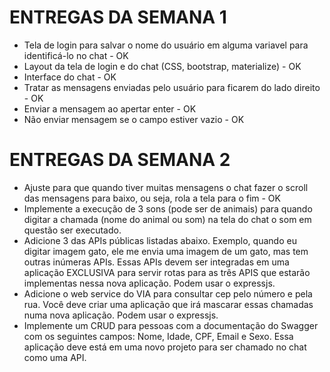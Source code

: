 # ENTREGAS DA SEMANA 1
 - Tela de login para salvar o nome do usuário em alguma variavel para identificá-lo no chat - OK
 - Layout da tela de login e do chat (CSS, bootstrap, materialize) - OK
 - Interface do chat - OK
 - Tratar as mensagens enviadas pelo usuário para ficarem do lado direito - OK
 - Enviar a mensagem ao apertar enter - OK
 - Não enviar mensagem se o campo estiver vazio - OK

# ENTREGAS DA SEMANA 2
- Ajuste para que quando tiver muitas mensagens o chat fazer o scroll das mensagens para baixo, ou seja, rola a tela para o fim - OK
- Implemente a execução de 3 sons (pode ser de animais) para quando digitar a chamada (nome do animal ou som) na tela do chat o som em questão ser executado.
- Adicione 3 das APIs públicas listadas abaixo. Exemplo, quando eu digitar imagem gato, ele me envia uma imagem de um gato, mas tem outras inúmeras APIs. Essas APIs devem ser integradas em uma aplicação EXCLUSIVA para servir rotas para as três APIS que estarão implementas nessa nova aplicação. Podem usar o expressjs.
- Adicione o web service do VIA para consultar cep pelo número e pela rua. Você deve criar uma aplicação que irá mascarar essas chamadas numa nova aplicação. Podem usar o expressjs.
- Implemente um CRUD para pessoas com a documentação do Swagger com os seguintes campos: Nome, Idade, CPF, Email e Sexo. Essa aplicação deve está em uma novo projeto para ser chamado no chat como uma API.

